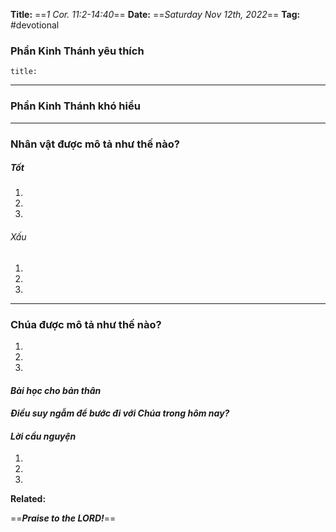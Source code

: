 **Title:** ==*1 Cor. 11:2-14:40*==
**Date:** ==*Saturday Nov 12th, 2022*==
**Tag:** #devotional

### **Phần Kinh Thánh yêu thích**
```ad-bible
title: 

```
----
### **Phần Kinh Thánh khó hiểu**
> 
----
### **Nhân vật được mô tả như thế nào?**
##### Tốt
1. 
2. 
3. 
###### Xấu
1. 
2. 
3. 
----
### **Chúa được mô tả như thế nào?**
1. 
2. 
3. 
#### *Bài học cho bản thân*
> 
#### *Điều suy ngẫm để bước đi với Chúa trong hôm nay?*
> 
#### *Lời cầu nguyện*
1. 
2. 
3. 


**Related:**


==***Praise to the LORD!***==
